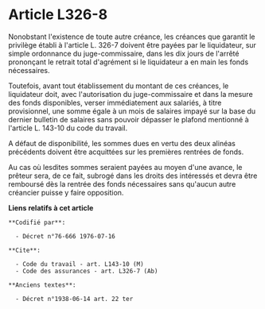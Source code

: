 # Article L326-8

Nonobstant l'existence de toute autre créance, les créances que garantit le privilège établi à l'article L. 326-7 doivent
être payées par le liquidateur, sur simple ordonnance du juge-commissaire, dans les dix jours de l'arrêté prononçant le
retrait total d'agrément si le liquidateur a en main les fonds nécessaires.

Toutefois, avant tout établissement du montant de ces créances, le liquidateur doit, avec l'autorisation du juge-commissaire
et dans la mesure des fonds disponibles, verser immédiatement aux salariés, à titre provisionnel, une somme égale à un mois
de salaires impayé sur la base du dernier bulletin de salaires sans pouvoir dépasser le plafond mentionné à l'article L.
143-10 du code du travail.

A défaut de disponibilité, les sommes dues en vertu des deux alinéas précédents doivent être acquittées sur les premières
rentrées de fonds.

Au cas où lesdites sommes seraient payées au moyen d'une avance, le prêteur sera, de ce fait, subrogé dans les droits des
intéressés et devra être remboursé dès la rentrée des fonds nécessaires sans qu'aucun autre créancier puisse y faire
opposition.

**Liens relatifs à cet article**

	**Codifié par**:

	  - Décret n°76-666 1976-07-16

	**Cite**:

	  - Code du travail - art. L143-10 (M)
	  - Code des assurances - art. L326-7 (Ab)

	**Anciens textes**:

	  - Décret n°1938-06-14 art. 22 ter
